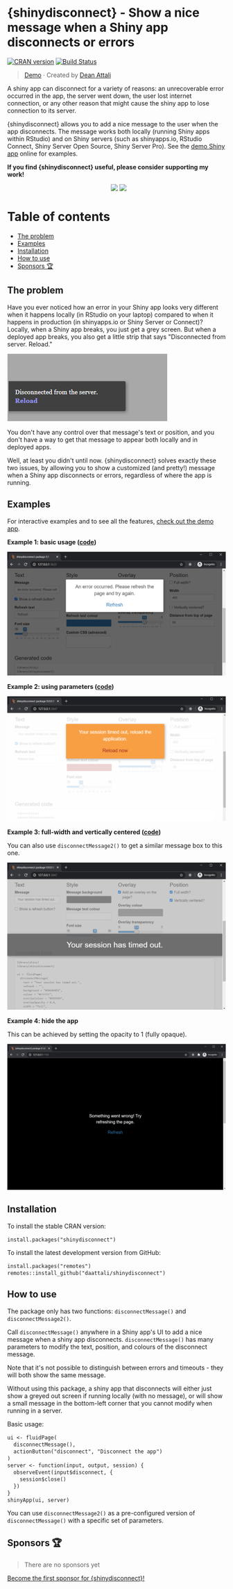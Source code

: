 # {shinydisconnect} - Show a nice message when a Shiny app disconnects or errors

[![CRAN
version](https://www.r-pkg.org/badges/version/shinydisconnect)](https://cran.r-project.org/package=shinydisconnect)
[![Build Status](https://travis-ci.org/daattali/shinydisconnect.svg?branch=master)](https://travis-ci.org/daattali/shinydisconnect)

> [Demo](https://daattali.com/shiny/shinydisconnect-demo/) &middot; Created by [Dean Attali](https://deanattali.com)

A shiny app can disconnect for a variety of reasons: an unrecoverable error occurred in the app, the server went down, the user lost internet connection, or any other reason that might cause the shiny app to lose connection to its server.

{shinydisconnect} allows you to add a nice message to the user when the app disconnects.  The message works both locally (running Shiny apps within RStudio) and on Shiny servers (such as shinyapps.io, RStudio Connect, Shiny Server Open Source, Shiny Server Pro). See the [demo Shiny app](https://daattali.com/shiny/shinydisconnect-demo/) online for examples.

**If you find {shinydisconnect} useful, please consider supporting my work\!**

<p align="center">

<a style="display: inline-block; margin-left: 10px;" href="https://github.com/sponsors/daattali">
<img height="35" src="https://i.imgur.com/034B8vq.png" /> </a>

<a style="display: inline-block;" href="https://paypal.me/daattali">
<img height="35" src="https://camo.githubusercontent.com/0e9e5cac101f7093336b4589c380ab5dcfdcbab0/68747470733a2f2f63646e2e6a7364656c6976722e6e65742f67682f74776f6c66736f6e2f70617970616c2d6769746875622d627574746f6e40312e302e302f646973742f627574746f6e2e737667" />
</a>

</p>

# Table of contents

- [The problem](#problem)
- [Examples](#examples)
- [Installation](#install)
- [How to use](#usage)
- [Sponsors 🏆](#sponsors)

<h2 id="problem">The problem</h2>

Have you ever noticed how an error in your Shiny app looks very different when it happens locally (in RStudio on your laptop) compared to when it happens in production (in shinyapps.io or Shiny Server or Connect)? Locally, when a Shiny app breaks, you just get a grey screen. But when a deployed app breaks, you also get a little strip that says "Disconnected from server. Reload."

![shiny default message](inst/img/shinydisconnect-default-message.png)

You don't have any control over that message's text or position, and you don't have a way to get that message to appear both locally and in deployed apps.

Well, at least you didn't until now. {shinydisconnect} solves exactly these two issues, by allowing you to show a customized (and pretty!) message when a Shiny app disconnects or errors, regardless of where the app is running.

<h2 id="examples">Examples</h2>

For interactive examples and to see all the features, [check out the demo app](https://daattali.com/shiny/shinydisconnect-demo/).

**Example 1: basic usage ([code](inst/examples/basic/app.R))**

![basic screenshot](inst/img/basic.PNG)

**Example 2: using parameters ([code](inst/examples/advanced/app.R))**

![advanced screenshot](inst/img/advanced.PNG)

**Example 3: full-width and vertically centered ([code](inst/examples/special/app.R))**

You can also use `disconnectMessage2()` to get a similar message box to this one.

![special screenshot](inst/img/special.png)

**Example 4: hide the app**

This can be achieved by setting the opacity to 1 (fully opaque).

![special2 screenshot](inst/img/special2.PNG)


<h2 id="install">Installation</h2>

To install the stable CRAN version:

```
install.packages("shinydisconnect")
```

To install the latest development version from GitHub:

```
install.packages("remotes")
remotes::install_github("daattali/shinydisconnect")
```

<h2 id="usage">How to use</h2>

The package only has two functions: `disconnectMessage()` and `disconnectMessage2()`.

Call `disconnectMessage()` anywhere in a Shiny app's UI to add a nice message when a shiny app disconnects. `disconnectMessage()` has many parameters to modify the text, position, and colours of the disconnect message.

Note that it's not possible to distinguish between errors and timeouts - they will both show the same message.

Without using this package, a shiny app that disconnects will either just show a greyed out screen if running locally (with no message), or will show a small message in the bottom-left corner that you cannot modify when running in a server.

Basic usage:

```
ui <- fluidPage(
  disconnectMessage(),
  actionButton("disconnect", "Disconnect the app")
)
server <- function(input, output, session) {
  observeEvent(input$disconnect, {
    session$close()
  })
}
shinyApp(ui, server)
```

You can use `disconnectMessage2()` as a pre-configured version of `disconnectMessage()` with a specific set of parameters.

<h2 id="sponsors">

Sponsors 🏆

</h2>

> There are no sponsors yet

[Become the first sponsor for
{shinydisconnect}\!](https://github.com/sponsors/daattali)
